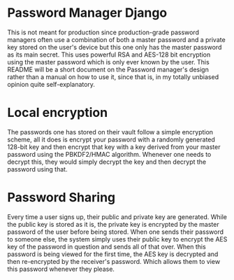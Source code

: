 # Password Manager Django
This is not meant for production since production-grade password managers often use a combination of both a master password and a private key stored on the user's device but this one only has the master password as its main secret. This uses powerful RSA and AES-128 bit encryption using the master password which is only ever known by the user. This README will be a short document on the Password manager's design rather than a manual on how to use it, since that is, in my totally unbiased opinion quite self-explanatory.

# Local encryption
The passwords one has stored on their vault follow a simple encryption scheme, all it does is encrypt your password with a randomly generated 128-bit key and then encrypt that key with a key derived from your master password using the PBKDF2/HMAC algorithm. Whenever one needs to decrypt this, they would simply decrypt the key and then decrypt the password using that.

# Password Sharing
Every time a user signs up, their public and private key are generated. While the public key is stored as it is, the private key is encrypted by the master password of the user before being stored. When one sends their password to someone else, the system simply uses their public key to encrypt the AES key of the password in question and sends all of that over. When this password is being viewed for the first time, the AES key is decrypted and then re-encrypted by the receiver's password. Which allows them to view this password whenever they please.
